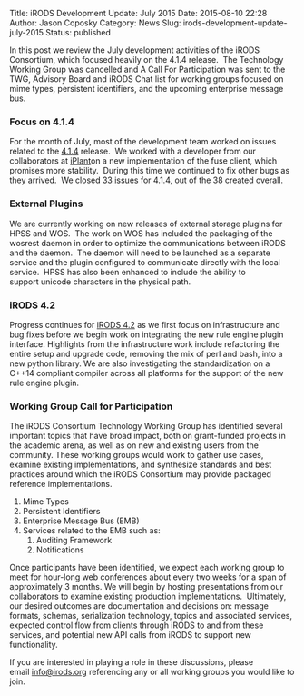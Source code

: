 Title: iRODS Development Update: July 2015
Date: 2015-08-10 22:28
Author: Jason Coposky
Category: News
Slug: irods-development-update-july-2015
Status: published

In this post we review the July development activities of the iRODS
Consortium, which focused heavily on the 4.1.4 release.  The Technology
Working Group was cancelled and A Call For Participation was sent to the
TWG, Advisory Board and iRODS Chat list for working groups focused on
mime types, persistent identifiers, and the upcoming enterprise message
bus.

<!--more-->

### Focus on 4.1.4

For the month of July, most of the development team worked on issues
related to the
[4.1.4](https://github.com/irods/irods/issues?q=milestone%3A4.1.4)
release.  We worked with a developer from our collaborators at
[iPlant](http://www.iplantcollaborative.org/)on a new implementation of
the fuse client, which promises more stability.  During this time we
continued to fix other bugs as they arrived.  We closed [33
issues](https://github.com/irods/irods/search?utf8=%E2%9C%93&q=closed%3A%222015-07-01..2015-07-31%22+milestone%3A4.1.4&type=Issues)
for 4.1.4, out of the 38 created overall.

### External Plugins

We are currently working on new releases of external storage plugins for
HPSS and WOS.  The work on WOS has included the packaging of the wosrest
daemon in order to optimize the communications between iRODS and the
daemon.  The daemon will need to be launched as a separate service and
the plugin configured to communicate directly with the local service.
 HPSS has also been enhanced to include the ability to support unicode
characters in the physical path.

### iRODS 4.2

Progress continues for [iRODS
4.2](https://github.com/irods/irods/issues?q=is%3Aissue+milestone%3A4.2.0+is%3Aclosed) as
we first focus on infrastructure and bug fixes before we begin work on
integrating the new rule engine plugin interface. Highlights
from the infrastructure work include refactoring the entire setup and
upgrade code, removing the mix of perl and bash, into a new python
library. We are also investigating the standardization on a C++14
compliant compiler across all platforms for the support of the new rule
engine plugin.

### Working Group Call for Participation

The iRODS Consortium Technology Working Group has identified several
important topics that have broad impact, both on grant-funded
projects in the academic arena, as well as on new and existing users
from the community. These working groups would work to gather use cases,
examine existing implementations, and synthesize standards and best
practices around which the iRODS Consortium may provide packaged
reference implementations.

1.  Mime Types
2.  Persistent Identifiers
3.  Enterprise Message Bus (EMB)
4.  Services related to the EMB such as:
    1.  Auditing Framework
    2.  Notifications

Once participants have been identified, we expect each working group to
meet for hour-long web conferences about every two weeks for a span of
approximately 3 months. We will begin by hosting presentations from our
collaborators to examine existing production implementations.
 Ultimately, our desired outcomes are documentation and decisions on:
message formats, schemas, serialization technology, topics and
associated services, expected control flow from clients through iRODS to
and from these services, and potential new API calls from iRODS to
support new functionality.

If you are interested in playing a role in these discussions, please
email <info@irods.org> referencing any or all working groups you would
like to join.

